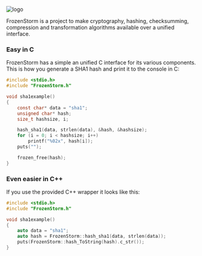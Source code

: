 ![logo](https://i.imgur.com/EfyWPnu.png)

FrozenStorm is a project to make cryptography, hashing, checksumming, compression and transformation algorithms available over a unified interface.

### Easy in C

FrozenStorm has a simple an unified C interface for its various components. This is how you generate a SHA1 hash and print it to the console in C:

```c
#include <stdio.h>
#include "FrozenStorm.h"

void sha1example()
{
    const char* data = "sha1";
    unsigned char* hash;
    size_t hashsize, i;

    hash_sha1(data, strlen(data), &hash, &hashsize);
    for (i = 0; i < hashsize; i++)
        printf("%02x", hash[i]);
    puts("");

    frozen_free(hash);
}
```

### Even easier in C++

If you use the provided C++ wrapper it looks like this:

```c++
#include <stdio.h>
#include "FrozenStorm.h"

void sha1example()
{
    auto data = "sha1";
    auto hash = FrozenStorm::hash_sha1(data, strlen(data));
    puts(FrozenStorm::hash_ToString(hash).c_str());
}
```
